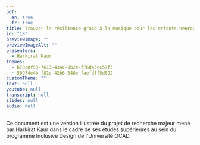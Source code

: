 ```yaml
---
pdf:
  en: true
  fr: true
title: Trouver la résilience grâce à la musique pour les enfants neurodivergents
id: "18"
previewImage: ""
previewImageAlt: ""
presenters:
  - Harkirat Kaur
themes:
  - b70c8f53-7613-434c-9b2e-f76da3cc57f3
  - 50974e4b-f81c-42b6-848e-faefdff5d892
customTheme: ""
text: null
youtube: null
transcript: null
slides: null
audio: null
---
```

Ce document est une version illustrée du projet de recherche majeur mené par Harkirat Kaur dans le cadre de ses études supérieures au sein du programme Inclusive Design de l'Université OCAD.
